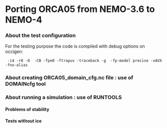 # Porting ORCA05 from NEMO-3.6 to NEMO-4
### About the test configuration
 For the testing purpose the code is compiled with debug options on occigen:

     -i4 -r8 -O  -CB -fpe0 -ftrapuv -traceback -g  -fp-model precise -xAVX -fno-alias

### About creating ORCA05_domain_cfg.nc file : use of DOMAINcfg tool
### About running a simulation : use of RUNTOOLS
#### Problems of stability
#### Tests without ice
